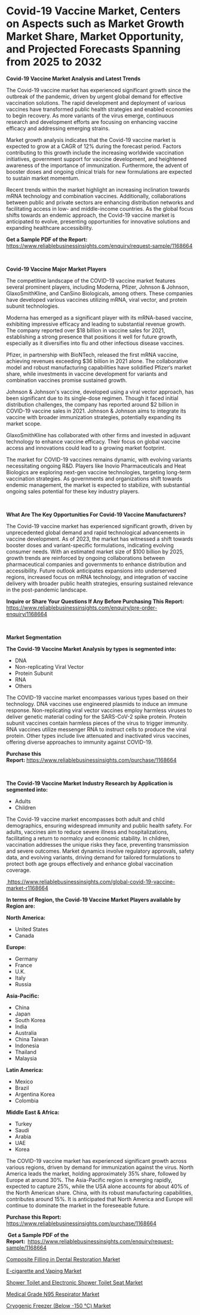 <p><h1>Covid-19 Vaccine Market, Centers on Aspects such as Market Growth Market Share, Market Opportunity, and Projected Forecasts Spanning from 2025 to 2032</h1></p><p><strong>Covid-19 Vaccine Market Analysis and Latest Trends</strong></p>
<p><p>The Covid-19 vaccine market has experienced significant growth since the outbreak of the pandemic, driven by urgent global demand for effective vaccination solutions. The rapid development and deployment of various vaccines have transformed public health strategies and enabled economies to begin recovery. As more variants of the virus emerge, continuous research and development efforts are focusing on enhancing vaccine efficacy and addressing emerging strains.</p><p>Market growth analysis indicates that the Covid-19 vaccine market is expected to grow at a CAGR of 12% during the forecast period. Factors contributing to this growth include the increasing worldwide vaccination initiatives, government support for vaccine development, and heightened awareness of the importance of immunization. Furthermore, the advent of booster doses and ongoing clinical trials for new formulations are expected to sustain market momentum.</p><p>Recent trends within the market highlight an increasing inclination towards mRNA technology and combination vaccines. Additionally, collaborations between public and private sectors are enhancing distribution networks and facilitating access in low- and middle-income countries. As the global focus shifts towards an endemic approach, the Covid-19 vaccine market is anticipated to evolve, presenting opportunities for innovative solutions and expanding healthcare accessibility.</p></p>
<p><strong>Get a Sample PDF of the Report:&nbsp;</strong> <a href="https://www.reliablebusinessinsights.com/enquiry/request-sample/1168664?utm_campaign=84&utm_medium=2&utm_source=Github&utm_content=ia&utm_term=29032025&utm_id=covid-19-vaccine">https://www.reliablebusinessinsights.com/enquiry/request-sample/1168664</a></p>
<p>&nbsp;</p>
<p><strong>Covid-19 Vaccine Major Market Players</strong></p>
<p><p>The competitive landscape of the COVID-19 vaccine market features several prominent players, including Moderna, Pfizer, Johnson & Johnson, GlaxoSmithKline, and CanSino Biologicals, among others. These companies have developed various vaccines utilizing mRNA, viral vector, and protein subunit technologies.</p><p>Moderna has emerged as a significant player with its mRNA-based vaccine, exhibiting impressive efficacy and leading to substantial revenue growth. The company reported over $18 billion in vaccine sales for 2021, establishing a strong presence that positions it well for future growth, especially as it diversifies into flu and other infectious disease vaccines.</p><p>Pfizer, in partnership with BioNTech, released the first mRNA vaccine, achieving revenues exceeding $36 billion in 2021 alone. The collaborative model and robust manufacturing capabilities have solidified Pfizer’s market share, while investments in vaccine development for variants and combination vaccines promise sustained growth.</p><p>Johnson & Johnson's vaccine, developed using a viral vector approach, has been significant due to its single-dose regimen. Though it faced initial distribution challenges, the company has reported around $2 billion in COVID-19 vaccine sales in 2021. Johnson & Johnson aims to integrate its vaccine with broader immunization strategies, potentially expanding its market scope.</p><p>GlaxoSmithKline has collaborated with other firms and invested in adjuvant technology to enhance vaccine efficacy. Their focus on global vaccine access and innovations could lead to a growing market footprint.</p><p>The market for COVID-19 vaccines remains dynamic, with evolving variants necessitating ongoing R&D. Players like Inovio Pharmaceuticals and Heat Biologics are exploring next-gen vaccine technologies, targeting long-term vaccination strategies. As governments and organizations shift towards endemic management, the market is expected to stabilize, with substantial ongoing sales potential for these key industry players.</p></p>
<p>&nbsp;</p>
<p><strong>What Are The Key Opportunities For Covid-19 Vaccine Manufacturers?</strong></p>
<p><p>The Covid-19 vaccine market has experienced significant growth, driven by unprecedented global demand and rapid technological advancements in vaccine development. As of 2023, the market has witnessed a shift towards booster doses and variant-specific formulations, indicating evolving consumer needs. With an estimated market size of $100 billion by 2025, growth trends are reinforced by ongoing collaborations between pharmaceutical companies and governments to enhance distribution and accessibility. Future outlook anticipates expansions into underserved regions, increased focus on mRNA technology, and integration of vaccine delivery with broader public health strategies, ensuring sustained relevance in the post-pandemic landscape.</p></p>
<p><strong>Inquire or Share Your Questions If Any Before Purchasing This Report:</strong> <a href="https://www.reliablebusinessinsights.com/enquiry/pre-order-enquiry/1168664?utm_campaign=84&utm_medium=2&utm_source=Github&utm_content=ia&utm_term=29032025&utm_id=covid-19-vaccine">https://www.reliablebusinessinsights.com/enquiry/pre-order-enquiry/1168664</a></p>
<p>&nbsp;</p>
<p><strong>Market Segmentation</strong></p>
<p><strong>The Covid-19 Vaccine Market Analysis by types is segmented into:</strong></p>
<p><ul><li>DNA</li><li>Non-replicating Viral Vector</li><li>Protein Subunit</li><li>RNA</li><li>Others</li></ul></p>
<p><p>The COVID-19 vaccine market encompasses various types based on their technology. DNA vaccines use engineered plasmids to induce an immune response. Non-replicating viral vector vaccines employ harmless viruses to deliver genetic material coding for the SARS-CoV-2 spike protein. Protein subunit vaccines contain harmless pieces of the virus to trigger immunity. RNA vaccines utilize messenger RNA to instruct cells to produce the viral protein. Other types include live attenuated and inactivated virus vaccines, offering diverse approaches to immunity against COVID-19.</p></p>
<p><strong>Purchase this Report:&nbsp;</strong><a href="https://www.reliablebusinessinsights.com/purchase/1168664?utm_campaign=84&utm_medium=2&utm_source=Github&utm_content=ia&utm_term=29032025&utm_id=covid-19-vaccine">https://www.reliablebusinessinsights.com/purchase/1168664</a></p>
<p>&nbsp;</p>
<p><strong>The Covid-19 Vaccine Market Industry Research by Application is segmented into:</strong></p>
<p><ul><li>Adults</li><li>Children</li></ul></p>
<p><p>The Covid-19 vaccine market encompasses both adult and child demographics, ensuring widespread immunity and public health safety. For adults, vaccines aim to reduce severe illness and hospitalizations, facilitating a return to normalcy and economic stability. In children, vaccination addresses the unique risks they face, preventing transmission and severe outcomes. Market dynamics involve regulatory approvals, safety data, and evolving variants, driving demand for tailored formulations to protect both age groups effectively and enhance global vaccination coverage.</p></p>
<p><a href="https://www.reliablebusinessinsights.com/global-covid-19-vaccine-market-r1168664?utm_campaign=84&utm_medium=2&utm_source=Github&utm_content=ia&utm_term=29032025&utm_id=covid-19-vaccine">&nbsp;https://www.reliablebusinessinsights.com/global-covid-19-vaccine-market-r1168664</a></p>
<p><strong>In terms of Region, the Covid-19 Vaccine Market Players available by Region are:</strong></p>
<p>
    <p> <strong> North America: </strong>
        <ul>
            <li>United States</li>
            <li>Canada</li>
        </ul>
        </p> 
    <p> <strong> Europe: </strong>
        <ul>
            <li>Germany</li>
            <li>France</li>
            <li>U.K.</li>
            <li>Italy</li>
            <li>Russia</li>
        </ul>
        </p> 
    <p> <strong> Asia-Pacific: </strong>
        <ul>
            <li>China</li>
            <li>Japan</li>
            <li>South Korea</li>
            <li>India</li>
            <li>Australia</li>
            <li>China Taiwan</li>
            <li>Indonesia</li>
            <li>Thailand</li>
            <li>Malaysia</li>
        </ul>
        </p> 
    <p> <strong> Latin America: </strong>
        <ul>
            <li>Mexico</li>
            <li>Brazil</li>
            <li>Argentina Korea</li>
            <li>Colombia</li>
        </ul>
        </p> 
    <p> <strong> Middle East & Africa: </strong>
        <ul>
            <li>Turkey</li>
            <li>Saudi</li>
            <li>Arabia</li>
            <li>UAE</li>
            <li>Korea</li>
        </ul>
    </p>
    </p>
<p><p>The COVID-19 vaccine market has experienced significant growth across various regions, driven by demand for immunization against the virus. North America leads the market, holding approximately 35% share, followed by Europe at around 30%. The Asia-Pacific region is emerging rapidly, expected to capture 25%, while the USA alone accounts for about 40% of the North American share. China, with its robust manufacturing capabilities, contributes around 15%. It is anticipated that North America and Europe will continue to dominate the market in the foreseeable future.</p></p>
<p><strong>Purchase this Report: </strong><a href="https://www.reliablebusinessinsights.com/purchase/1168664?utm_campaign=84&utm_medium=2&utm_source=Github&utm_content=ia&utm_term=29032025&utm_id=covid-19-vaccine">https://www.reliablebusinessinsights.com/purchase/1168664</a></p>
<p>&nbsp;<strong>Get a Sample PDF of the Report:&nbsp;&nbsp;</strong><a href="https://www.reliablebusinessinsights.com/enquiry/request-sample/1168664?utm_campaign=84&utm_medium=2&utm_source=Github&utm_content=ia&utm_term=29032025&utm_id=covid-19-vaccine">https://www.reliablebusinessinsights.com/enquiry/request-sample/1168664</a></p>
<p><strong></strong></p>
<p><p><a href="https://github.com/dukerghostki/Market-Research-Report-List-1/blob/main/composite-filling-in-dental-restoration-market.md?utm_campaign=84&utm_medium=2&utm_source=Github&utm_content=ia&utm_term=29032025&utm_id=covid-19-vaccine">Composite Filling in Dental Restoration Market</a></p><p><a href="https://github.com/taveyasenay/Market-Research-Report-List-1/blob/main/e-cigarette-and-vaping-market.md?utm_campaign=84&utm_medium=2&utm_source=Github&utm_content=ia&utm_term=29032025&utm_id=covid-19-vaccine">E-cigarette and Vaping Market</a></p><p><a href="https://github.com/keohannchavo/Market-Research-Report-List-1/blob/main/shower-toilet-and-electronic-shower-toilet-seat-market.md?utm_campaign=84&utm_medium=2&utm_source=Github&utm_content=ia&utm_term=29032025&utm_id=covid-19-vaccine">Shower Toilet and Electronic Shower Toilet Seat Market</a></p><p><a href="https://github.com/ssaradulai/Market-Research-Report-List-1/blob/main/medical-grade-n95-respirator-market.md?utm_campaign=84&utm_medium=2&utm_source=Github&utm_content=ia&utm_term=29032025&utm_id=covid-19-vaccine">Medical Grade N95 Respirator Market</a></p><p><a href="https://github.com/janotjuljo/Market-Research-Report-List-1/blob/main/cryogenic-freezer-below-150-market.md?utm_campaign=84&utm_medium=2&utm_source=Github&utm_content=ia&utm_term=29032025&utm_id=covid-19-vaccine">Cryogenic Freezer (Below -150 ℃) Market</a></p></p>